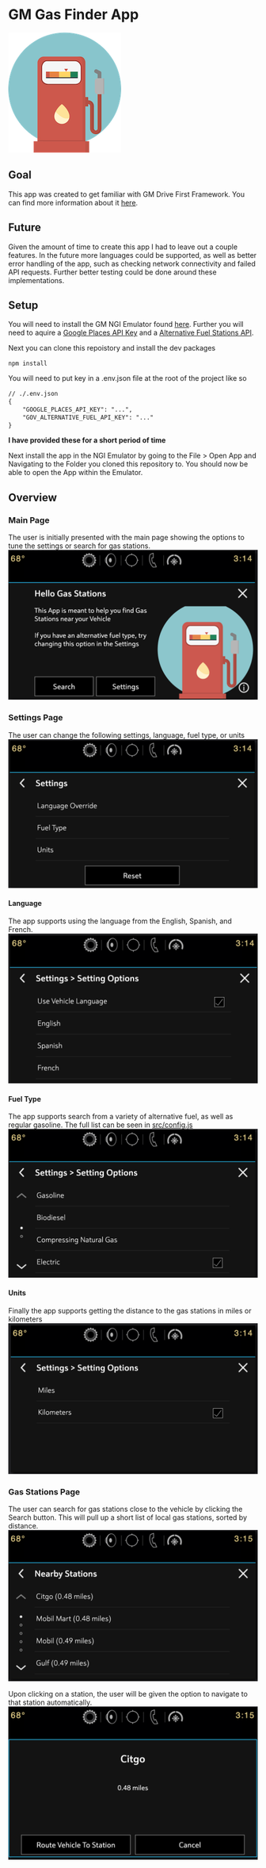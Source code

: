 # GM Gas Finder App
![App Image](/src/images/gas_small.png)

## Goal
This app was created to get familiar with GM Drive First Framework.  You can find more information about it [here](https://developer.gm.com/docs/getting-started).

## Future
Given the amount of time to create this app I had to leave out a couple features.  In the future more languages could be supported, as well as better error handling of the app, such as checking network connectivity and failed API requests.  Further better testing could be done around these implementations.

## Setup
You will need to install the GM NGI Emulator found [here](https://developer.gm.com/docs/emu-downloads). Further you will need to aquire a [Google Places API Key](https://developers.google.com/places/web-service/overview) and a [Alternative Fuel Stations API](https://developer.nrel.gov/docs/transportation/alt-fuel-stations-v1/).

Next you can clone this repoistory and install the dev packages
```
npm install
```

You will need to put key in a .env.json file at the root of the project like so
```
// ./.env.json
{
    "GOOGLE_PLACES_API_KEY": "...",
    "GOV_ALTERNATIVE_FUEL_API_KEY": "..."
}
```
__I have provided these for a short period of time__

Next install the app in the NGI Emulator by going to the File > Open App and Navigating to the Folder you cloned this repository to.  You should now be able to open the App within the Emulator.

## Overview

### Main Page

The user is initially presented with the main page showing the options to tune the settings or search for gas stations.
![Main Page](/.gitimages/main.png)

### Settings Page

The user can change the following settings, language, fuel type, or units
![Settings Page](/.gitimages/settings.png)

#### Language
The app supports using the language from the English, Spanish, and French.
![Settings Page](/.gitimages/settings-language.png)

#### Fuel Type
The app supports search from a variety of alternative fuel, as well as regular gasoline. The full list can be seen in [src/config.js](/src/config.js) 
![Settings Page](/.gitimages/settings-fuel.png)

#### Units
Finally the app supports getting the distance to the gas stations in miles or kilometers
![Settings Page](/.gitimages/settings-units.png)


### Gas Stations Page

The user can search for gas stations close to the vehicle by clicking the Search button.  This will pull up a short list of local gas stations, sorted by distance.
![Settings Page](/.gitimages/stations.png)

Upon clicking on a station, the user will be given the option to navigate to that station automatically.
![Settings Page](/.gitimages/station-modal.png)







